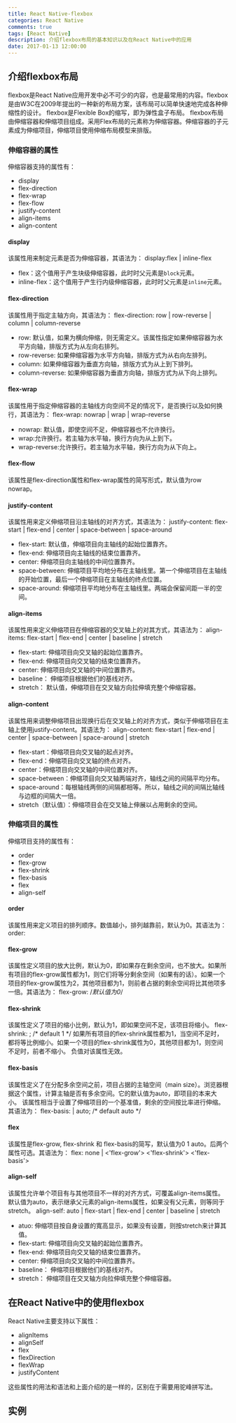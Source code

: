 ```yaml
---
title: React Native-flexbox
categories: React Native
comments: true
tags: [React Native]
description: 介绍flexbox布局的基本知识以及在React Native中的应用
date: 2017-01-13 12:00:00
---
```

## 介绍flexbox布局
flexbox是React Native应用开发中必不可少的内容，也是最常用的内容。flexbox是由W3C在2009年提出的一种新的布局方案，该布局可以简单快速地完成各种伸缩性的设计。
flexbox是Flexible Box的缩写，即为弹性盒子布局。
flexbox布局由伸缩容器和伸缩项目组成。采用Flex布局的元素称为伸缩容器。伸缩容器的子元素成为伸缩项目，伸缩项目使用伸缩布局模型来排版。
<!-- more -->
### 伸缩容器的属性
伸缩容器支持的属性有：

 - display
 - flex-direction
 - flex-wrap
 - flex-flow
 - justify-content
 - align-items
 - align-content

#### display
该属性用来制定元素是否为伸缩容器，其语法为：
display:flex | inline-flex

 - flex：这个值用于产生块级伸缩容器，此时时父元素是`block`元素。
 - inline-flex：这个值用于产生行内级伸缩容器，此时时父元素是`inline`元素。

#### flex-direction
该属性用于指定主轴方向，其语法为：
flex-direction: row | row-reverse | column | column-reverse

 - row: 默认值，如果为横向伸缩，则无需定义。该属性指定如果伸缩容器为水平方向轴，排版方式为从左向右排列。
 - row-reverse: 如果伸缩容器为水平方向轴，排版方式为从右向左排列。
 - column: 如果伸缩容器为垂直方向轴，排版方式为从上到下排列。
 - column-reverse: 如果伸缩容器为垂直方向轴，排版方式为从下向上排列。

#### flex-wrap
该属性用于指定伸缩容器的主轴线方向空间不足的情况下，是否换行以及如何换行，其语法为：
flex-wrap: nowrap | wrap | wrap-reverse

 - nowrap: 默认值，即使空间不足，伸缩容器也不允许换行。
 - wrap:允许换行。若主轴为水平轴，换行方向为从上到下。
 - wrap-reverse:允许换行。若主轴为水平轴，换行方向为从下向上。

#### flex-flow
该属性是flex-direction属性和flex-wrap属性的简写形式，默认值为row nowrap。

#### justify-content
该属性用来定义伸缩项目沿主轴线的对齐方式，其语法为：
justify-content: flex-start | flex-end | center | space-between | space-around

 - flex-start: 默认值，伸缩项目向主轴线的起始位置靠齐。
 - flex-end: 伸缩项目向主轴线的结束位置靠齐。
 - center: 伸缩项目向主轴线的中间位置靠齐。
 - space-between: 伸缩项目平均地分布在主轴线里。第一个伸缩项目在主轴线的开始位置，最后一个伸缩项目在主轴线的终点位置。
 - space-around: 伸缩项目平均地分布在主轴线里。两端会保留间距一半的空间。

#### align-items
该属性用来定义伸缩项目在伸缩容器的交叉轴上的对其方式，其语法为：
align-items: flex-start | flex-end | center | baseline | stretch

 - flex-start: 伸缩项目向交叉轴的起始位置靠齐。
 - flex-end: 伸缩项目向交叉轴的结束位置靠齐。
 - center: 伸缩项目向交叉轴的中间位置靠齐。
 - baseline： 伸缩项目根据他们的基线对齐。
 - stretch： 默认值，伸缩项目在交叉轴方向拉伸填充整个伸缩容器。

#### align-content
该属性用来调整伸缩项目出现换行后在交叉轴上的对齐方式，类似于伸缩项目在主轴上使用justify-content。其语法为：
align-content: flex-start | flex-end | center | space-between | space-around | stretch

 - flex-start：伸缩项目向交叉轴的起点对齐。
 - flex-end：伸缩项目向交叉轴的终点对齐。
 - center：伸缩项目向交叉轴的中间位置对齐。
 - space-between：伸缩项目向交叉轴两端对齐，轴线之间的间隔平均分布。
 - space-around：每根轴线两侧的间隔都相等。所以，轴线之间的间隔比轴线与边框的间隔大一倍。
 - stretch（默认值）：伸缩项目会在交叉轴上伸展以占用剩余的空间。

### 伸缩项目的属性
伸缩项目支持的属性有：

 - order
 - flex-grow
 - flex-shrink
 - flex-basis
 - flex
 - align-self

#### order
该属性用来定义项目的排列顺序。数值越小，排列越靠前，默认为0。其语法为：
order: <integer>

#### flex-grow
该属性定义项目的放大比例，默认为0，即如果存在剩余空间，也不放大。如果所有项目的flex-grow属性都为1，则它们将等分剩余空间（如果有的话）。如果一个项目的flex-grow属性为2，其他项目都为1，则前者占据的剩余空间将比其他项多一倍。其语法为：
flex-grow: <number> /*默认值为0*/

#### flex-shrink
该属性定义了项目的缩小比例，默认为1，即如果空间不足，该项目将缩小。
flex-shrink: <number>; /* default 1 */
如果所有项目的flex-shrink属性都为1，当空间不足时，都将等比例缩小。如果一个项目的flex-shrink属性为0，其他项目都为1，则空间不足时，前者不缩小。
负值对该属性无效。

#### flex-basis
该属性定义了在分配多余空间之前，项目占据的主轴空间（main size）。浏览器根据这个属性，计算主轴是否有多余空间。它的默认值为auto，即项目的本来大小。
该属性相当于设置了伸缩项目的一个基准值，剩余的空间按比率进行伸缩。其语法为：
flex-basis: <length> | auto; /* default auto */

#### flex
该属性是flex-grow, flex-shrink 和 flex-basis的简写，默认值为0 1 auto。后两个属性可选。其语法为：
flex: none | <'flex-grow'> <'flex-shrink'> <'flex-basis'>

#### align-self
该属性允许单个项目有与其他项目不一样的对齐方式，可覆盖align-items属性。默认值为auto，表示继承父元素的align-items属性，如果没有父元素，则等同于stretch。
align-self: auto | flex-start | flex-end | center | baseline | stretch

 - atuo: 伸缩项目按自身设置的寬高显示，如果没有设置，则按stretch来计算其值。
 - flex-start: 伸缩项目向交叉轴的起始位置靠齐。
 - flex-end: 伸缩项目向交叉轴的结束位置靠齐。
 - center: 伸缩项目向交叉轴的中间位置靠齐。
 - baseline： 伸缩项目根据他们的基线对齐。
 - stretch： 伸缩项目在交叉轴方向拉伸填充整个伸缩容器。

## 在React Native中的使用flexbox
React Native主要支持以下属性：

 - alignItems
 - alignSelf
 - flex
 - flexDirection
 - flexWrap
 - justifyContent

这些属性的用法和语法和上面介绍的是一样的，区别在于需要用驼峰拼写法。

## 实例

